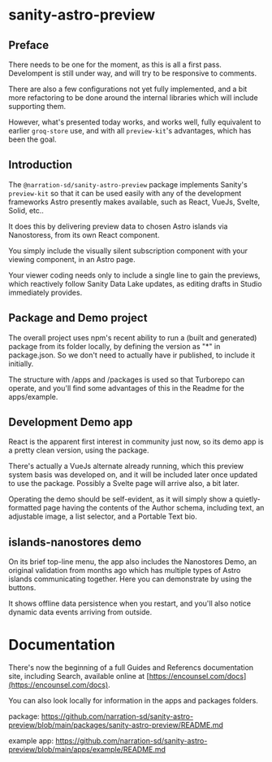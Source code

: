 # sanity-astro-preview

## Preface

There needs to be one for the moment, as this is all a first pass. Develompent is still under way, and will try to be responsive to comments. 

There are also a few <preview-kit> configurations not yet fully implemented, and a bit more refactoring to be done around the internal libraries which will include supporting them.

However, what's presented today works, and works well, fully equivalent to earlier `groq-store` use, and with all `preview-kit`'s advantages, which has been the goal.

## Introduction

The `@narration-sd/sanity-astro-preview` package implements Sanity's `preview-kit` so that it can be used easily with any of the development frameworks Astro presently makes available, such as React, VueJs, Svelte, Solid, etc..

It does this by delivering preview data to chosen Astro islands via Nanostoress, from its own React component.

You simply include the visually silent subscription component with your viewing component, in an Astro page.

Your viewer coding needs only to include a single line to gain the previews, which reactively follow Sanity Data Lake updates, as editing drafts in Studio immediately provides.

## Package and Demo project

The overall project uses npm's recent ability to run a (built and generated) package from its folder locally, by defining the version as "*" in package.json. So we don't need to actually have ir published, to include it initially.

The structure with /apps and /packages is used so that Turborepo can operate, and you'll find some advantages of this in the Readme for the apps/example.

## Development Demo app

React is the apparent first interest in community just now, so its demo app is a pretty clean version, using the package.

There's actually a VueJs alternate already running, which this preview system basis was developed on, and it will be included later once updated to use the package. Possibly a Svelte page will arrive also, a bit later.

Operating the demo should be self-evident, as it will simply show a quietly-formatted page having the contents of the Author schema, including text, an adjustable image, a list selector, and a Portable Text bio.

## islands-nanostores demo

On its brief top-line menu, the app also includes the Nanostores Demo, an original validation from months ago which has multiple types of Astro islands communicating together. Here you can demonstrate by using the buttons. 

It shows offline data persistence when you restart, and you'll also notice dynamic data events arriving from outside.

# Documentation

There's now the beginning of a full Guides and Referencs documentation site, including Search, available online at [https://encounsel.com/docs](https://encounsel.com/docs).

You can also look locally for information in the apps and packages folders.

package:  https://github.com/narration-sd/sanity-astro-preview/blob/main/packages/sanity-astro-preview/README.md

example app: https://github.com/narration-sd/sanity-astro-preview/blob/main/apps/example/README.md